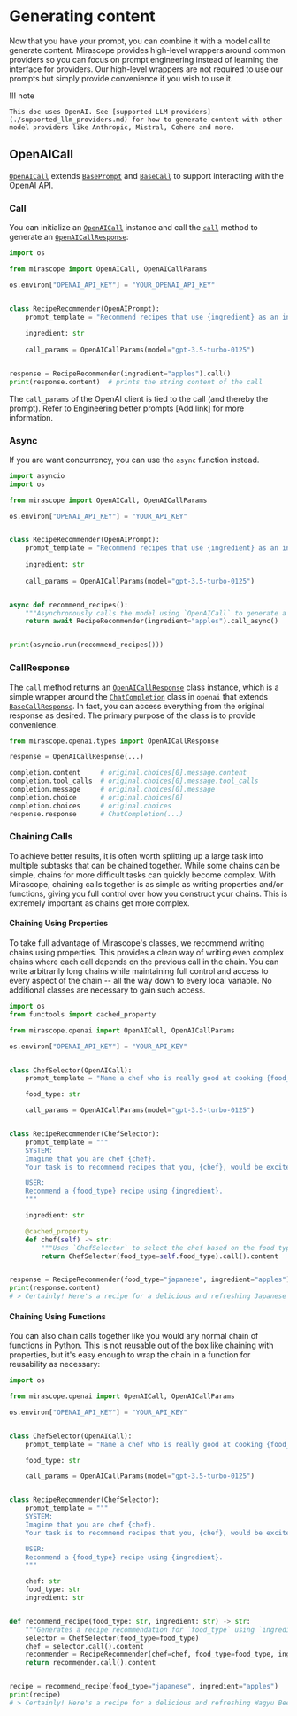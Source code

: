 # Generating content

Now that you have your prompt, you can combine it with a model call to generate content. Mirascope provides high-level wrappers around common providers so you can focus on prompt engineering instead of learning the interface for providers. Our high-level wrappers are not required to use our prompts but simply provide convenience if you wish to use it.

!!! note

    This doc uses OpenAI. See [supported LLM providers](./supported_llm_providers.md) for how to generate content with other model providers like Anthropic, Mistral, Cohere and more.

## OpenAICall

[`OpenAICall`](../api/openai/calls.md#mirascope.openai.calls.OpenAICall) extends [`BasePrompt`](../api/base/prompts.md#mirascope.base.prompts.BasePrompt) and [`BaseCall`](../api/base/calls.md#mirascope.base.calls.BaseCall) to support interacting with the OpenAI API.

### Call

You can initialize an [`OpenAICall`](../api/openai/calls.md#mirascope.openai.calls.OpenAICall) instance and call the [`call`](../api/openai/calls.md#mirascope.openai.calls.OpenAICall.call) method to generate an [`OpenAICallResponse`](../api/openai/types.md#mirascope.openai.types.OpenAICallResponse):

```python
import os

from mirascope import OpenAICall, OpenAICallParams

os.environ["OPENAI_API_KEY"] = "YOUR_OPENAI_API_KEY"


class RecipeRecommender(OpenAIPrompt):
    prompt_template = "Recommend recipes that use {ingredient} as an ingredient"
    
    ingredient: str
    
    call_params = OpenAICallParams(model="gpt-3.5-turbo-0125")


response = RecipeRecommender(ingredient="apples").call()
print(response.content)  # prints the string content of the call
```

The `call_params` of the OpenAI client is tied to the call (and thereby the prompt). Refer to Engineering better prompts [Add link] for more information.

### Async

If you are want concurrency, you can use the `async` function instead.

```python
import asyncio
import os

from mirascope import OpenAICall, OpenAICallParams

os.environ["OPENAI_API_KEY"] = "YOUR_API_KEY"


class RecipeRecommender(OpenAIPrompt):
    prompt_template = "Recommend recipes that use {ingredient} as an ingredient"
    
    ingredient: str
    
    call_params = OpenAICallParams(model="gpt-3.5-turbo-0125")


async def recommend_recipes():
    """Asynchronously calls the model using `OpenAICall` to generate a recipe."""
    return await RecipeRecommender(ingredient="apples").call_async()


print(asyncio.run(recommend_recipes())) 
```

### CallResponse

The `call` method returns an [`OpenAICallResponse`](../api/openai/types.md#mirascope.openai.types.OpenAIChatCompletion) class instance, which is a simple wrapper around the [`ChatCompletion`](https://platform.openai.com/docs/api-reference/chat/object) class in `openai` that extends [`BaseCallResponse`](../api/base/types.md#mirascope.base.types.BaseCallResponse). In fact, you can access everything from the original response as desired. The primary purpose of the class is to provide convenience.

```python
from mirascope.openai.types import OpenAICallResponse

response = OpenAICallResponse(...)

completion.content     # original.choices[0].message.content
completion.tool_calls  # original.choices[0].message.tool_calls
completion.message     # original.choices[0].message
completion.choice      # original.choices[0]
completion.choices     # original.choices
response.response      # ChatCompletion(...)
```

### Chaining Calls

To achieve better results, it is often worth splitting up a large task into multiple subtasks that can be chained together. While some chains can be simple, chains for more difficult tasks can quickly become complex. With Mirascope, chaining calls together is as simple as writing properties and/or functions, giving you full control over how you construct your chains. This is extremely important as chains get more complex.

#### Chaining Using Properties

To take full advantage of Mirascope's classes, we recommend writing chains using properties. This provides a clean way of writing even complex chains where each call depends on the previous call in the chain. You can write arbitrarily long chains while maintaining full control and access to every aspect of the chain -- all the way down to every local variable. No additional classes are necessary to gain such access.

```python
import os
from functools import cached_property

from mirascope.openai import OpenAICall, OpenAICallParams

os.environ["OPENAI_API_KEY"] = "YOUR_API_KEY"


class ChefSelector(OpenAICall):
    prompt_template = "Name a chef who is really good at cooking {food_type} food"

    food_type: str

    call_params = OpenAICallParams(model="gpt-3.5-turbo-0125")


class RecipeRecommender(ChefSelector):
    prompt_template = """
    SYSTEM:
    Imagine that you are chef {chef}.
    Your task is to recommend recipes that you, {chef}, would be excited to serve.

    USER:
    Recommend a {food_type} recipe using {ingredient}.
    """

    ingredient: str

    @cached_property
    def chef(self) -> str:
        """Uses `ChefSelector` to select the chef based on the food type."""
        return ChefSelector(food_type=self.food_type).call().content


response = RecipeRecommender(food_type="japanese", ingredient="apples").call()
print(response.content)
# > Certainly! Here's a recipe for a delicious and refreshing Japanese Apple Salad: ...
```

#### Chaining Using Functions

You can also chain calls together like you would any normal chain of functions in Python. This is not reusable out of the box like chaining with properties, but it's easy enough to wrap the chain in a function for reusability as necessary:

```python
import os

from mirascope.openai import OpenAICall, OpenAICallParams

os.environ["OPENAI_API_KEY"] = "YOUR_API_KEY"


class ChefSelector(OpenAICall):
    prompt_template = "Name a chef who is really good at cooking {food_type} food"

    food_type: str

    call_params = OpenAICallParams(model="gpt-3.5-turbo-0125")


class RecipeRecommender(ChefSelector):
    prompt_template = """
    SYSTEM:
    Imagine that you are chef {chef}.
    Your task is to recommend recipes that you, {chef}, would be excited to serve.

    USER:
    Recommend a {food_type} recipe using {ingredient}.
    """

    chef: str
    food_type: str
    ingredient: str


def recommend_recipe(food_type: str, ingredient: str) -> str:
    """Generates a recipe recommendation for `food_type` using `ingredient`."""
    selector = ChefSelector(food_type=food_type)
    chef = selector.call().content
    recommender = RecipeRecommender(chef=chef, food_type=food_type, ingredient=ingredient)
    return recommender.call().content


recipe = recommend_recipe(food_type="japanese", ingredient="apples")
print(recipe)
# > Certainly! Here's a recipe for a delicious and refreshing Wagyu Beef and Apple roll: ...
```
